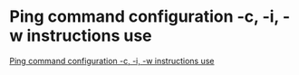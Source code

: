 # Ping command configuration -c, -i, -w instructions use
[Ping command configuration -c, -i, -w instructions use](https://aiwithcloud.com/2022/09/19/ping_command_configuration__c__i__w_instructions_use/)